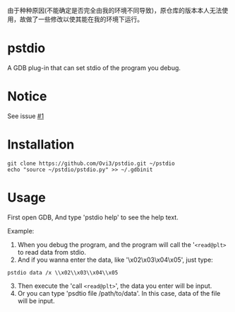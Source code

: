 由于种种原因(不能确定是否完全由我的环境不同导致)，原仓库的版本本人无法使用，故做了一些修改以使其能在我的环境下运行。

# pstdio

A GDB plug-in that can set stdio of the program you debug.

# Notice
See issue [#1](https://github.com/Ovi3/pstdio/issues/1)

# Installation
```
git clone https://github.com/Ovi3/pstdio.git ~/pstdio
echo "source ~/pstdio/pstdio.py" >> ~/.gdbinit
```

# Usage

First open GDB, And type 'pstdio help' to see the help text.

Example:
1. When you debug the program, and the program will call the '`<read@plt>` to read data from stdio.
2. And if you wanna enter the data, like '\x02\x03\x04\x05', just type:
```
pstdio data /x \\x02\\x03\\x04\\x05
```
3. Then execute the 'call `<read@plt>`', the data you enter will be input.
4. Or you can type 'psdtio file /path/to/data'. In this case, data of the file will be input.
